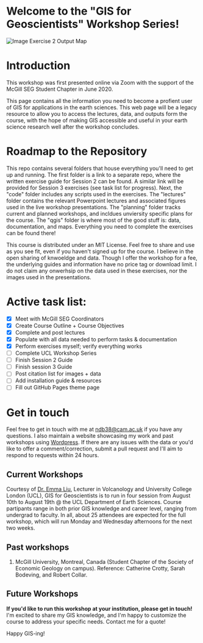 # Welcome to the "GIS for Geoscientists" Workshop Series! 

![Image Exercise 2 Output Map](https://github.com/ndb38/gis-for-geoscientists/blob/master/qgis/Outputs/Figure1_HazardMap_GP.png)

# Introduction

This workshop was first presented online via Zoom with the support of the McGill SEG Student Chapter in June 2020. 

This page contains all the information you need to become a profient user of GIS for applications in the earth sciences. This web page will be a legacy resource to allow you to access the lectures, data, and outputs form the course, with the hope of making GIS accessible and useful in your earth science research well after the workshop concludes. 

# Roadmap to the Repository

This repo contains several folders that house everything you'll need to get up and running. The first folder is a link to a separate repo, where the written exercise guide for Session 2 can be found. A similar link will be provided for Session 3 exercises (see task list for progress). Next, the "code" folder includes any scripts used in the exercises. The "lectures" folder contains the relevant Powerpoint lectures and associated figures used in the live workshop presentations. The "planning" folder tracks current and planned workshops, and incldues unviersity specific plans for the course. The "qgis" folder is where most of the good stuff is: data, documentation, and maps. Everything you need to complete the exercises can be found there!

This course is distributed under an MIT License. Feel free to share and use as you see fit, even if you haven't signed up for the course. I believe in the open sharing of knwoeldge and data. Though I offer the workshop for a fee, the underlying guides and information have no price tag or download limit. I do not claim any onwerhsip on the data used in these exercises, nor the images used in the presentations.

# Active task list:

- [x] Meet with McGill SEG Coordinators
- [x] Create Course Outline + Course Objectives
- [x] Complete and post lectures
- [x] Populate with all data needed to perform tasks & documentation
- [x] Perform exercises myself; verify everything works
- [ ] Complete UCL Workshop Series
- [ ] Finish Session 2 Guide
- [ ] Finish session 3 Guide
- [ ] Post citation list for images + data
- [ ] Add installation guide & resources
- [ ] Fill out GitHub Pages theme page

# Get in touch

Feel free to get in touch with me at ndb38@cam.ac.uk if you have any questions. I also maintain a website showcasing my work and past workshops using [Wordpress](https://volcannick.com). If there are any issues with the data or you'd like to offer a comment/correction, submit a pull request and I'll aim to respond to requests within 24 hours.

## Current Workshops

Courtesy of [Dr. Emma Liu](https://www.ucl.ac.uk/earth-sciences/people/academic/dr-emma-liu), Lecturer in Volcanology and University College London (UCL), GIS for Geoscientists is to run in four session from August 10th to August 19th @ the UCL Department of Earth Sciences. Course partipants range in both prior GIS knowledge and career level, ranging from undergrad to faculty. In all, about 25 attendees are expected for the full workshop, which will run Monday and Wednesday afternoons for the next two weeks. 

## Past workshops

1. McGill University, Montreal, Canada (Student Chapter of the Society of Economic Geology on campus). Reference: Catherine Crotty, Sarah Bodeving, and Robert Collar.

## Future Workshops

**If you'd like to run this workshop at your institution, please get in touch!** I'm excited to share my GIS knowledge, and I'm happy to customize the course to address your specific needs. Contact me for a quote!

Happy GIS-ing!
